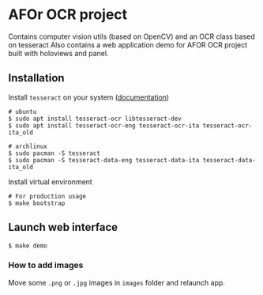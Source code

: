 # AFOr OCR project
Contains computer vision utils (based on OpenCV) and an OCR class based on tesseract
Also contains a web application demo for AFOR OCR project built with holoviews and panel.

## Installation
Install `tesseract` on your system 
([documentation](https://tesseract-ocr.github.io/tessdoc/Downloads.html))
```Shell script
# ubuntu
$ sudo apt install tesseract-ocr libtesseract-dev
$ sudo apt install tesseract-ocr-eng tesseract-ocr-ita tesseract-ocr-ita_old

# archlinux  
$ sudo pacman -S tesseract
$ sudo pacman -S tesseract-data-eng tesseract-data-ita tesseract-data-ita_old
```

Install virtual environment

```shell script
# For production usage
$ make bootstrap
```

## Launch web interface
```shell script
$ make demo
```

### How to add images
Move some `.png` or `.jpg` images in `images` folder and relaunch app.